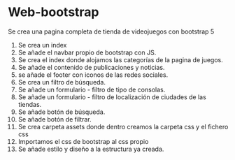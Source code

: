 # Web-bootstrap
 Se crea una pagina completa de tienda de videojuegos con bootstrap 5


1. Se crea un index
2. Se añade el navbar propio de bootstrap con JS.
3. Se crea el index donde alojamos las categorías de la pagina de juegos.
4. Se añade el contenido de publicaciones y noticias.
5. se añade el footer con iconos de las redes sociales.
6. Se crea un filtro de búsqueda.
7. Se añade un formulario - filtro de tipo de consolas.
8. Se añade un formulario - filtro de localización de ciudades de las tiendas.
9. Se añade botón de búsqueda.
10. Se añade botón de filtrar.
11. Se crea carpeta assets donde dentro creamos la carpeta css y el fichero css
12. Importamos el css de bootstrap al css propio
13. Se añade estilo y diseño a la estructura ya creada.